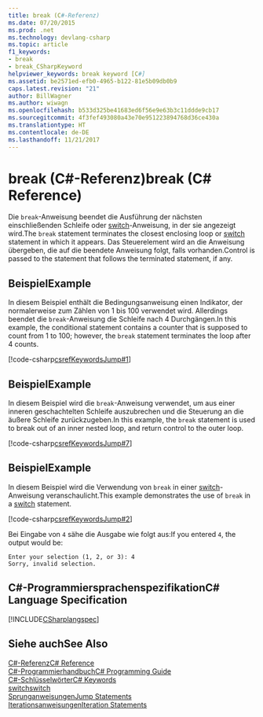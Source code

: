 ```yaml
---
title: break (C#-Referenz)
ms.date: 07/20/2015
ms.prod: .net
ms.technology: devlang-csharp
ms.topic: article
f1_keywords:
- break
- break_CSharpKeyword
helpviewer_keywords: break keyword [C#]
ms.assetid: be2571ed-efb0-4965-b122-81e5b09db0b9
caps.latest.revision: "21"
author: BillWagner
ms.author: wiwagn
ms.openlocfilehash: b533d325be41683ed6f56e9e63b3c11ddde9cb17
ms.sourcegitcommit: 4f3fef493080a43e70e951223894768d36ce430a
ms.translationtype: HT
ms.contentlocale: de-DE
ms.lasthandoff: 11/21/2017
---
```

# <a name="break-c-reference"></a><span data-ttu-id="aafdc-102">break (C#-Referenz)</span><span class="sxs-lookup"><span data-stu-id="aafdc-102">break (C# Reference)</span></span>
<span data-ttu-id="aafdc-103">Die `break`-Anweisung beendet die Ausführung der nächsten einschließenden Schleife oder [switch](../../../csharp/language-reference/keywords/switch.md)-Anweisung, in der sie angezeigt wird.</span><span class="sxs-lookup"><span data-stu-id="aafdc-103">The `break` statement terminates the closest enclosing loop or [switch](../../../csharp/language-reference/keywords/switch.md) statement in which it appears.</span></span> <span data-ttu-id="aafdc-104">Das Steuerelement wird an die Anweisung übergeben, die auf die beendete Anweisung folgt, falls vorhanden.</span><span class="sxs-lookup"><span data-stu-id="aafdc-104">Control is passed to the statement that follows the terminated statement, if any.</span></span>  
  
## <a name="example"></a><span data-ttu-id="aafdc-105">Beispiel</span><span class="sxs-lookup"><span data-stu-id="aafdc-105">Example</span></span>  
 <span data-ttu-id="aafdc-106">In diesem Beispiel enthält die Bedingungsanweisung einen Indikator, der normalerweise zum Zählen von 1 bis 100 verwendet wird. Allerdings beendet die `break`-Anweisung die Schleife nach 4 Durchgängen.</span><span class="sxs-lookup"><span data-stu-id="aafdc-106">In this example, the conditional statement contains a counter that is supposed to count from 1 to 100; however, the `break` statement terminates the loop after 4 counts.</span></span>  
  
 [!code-csharp[csrefKeywordsJump#1](../../../csharp/language-reference/keywords/codesnippet/CSharp/break_1.cs)]  
  
## <a name="example"></a><span data-ttu-id="aafdc-107">Beispiel</span><span class="sxs-lookup"><span data-stu-id="aafdc-107">Example</span></span>  
 <span data-ttu-id="aafdc-108">In diesem Beispiel wird die `break`-Anweisung verwendet, um aus einer inneren geschachtelten Schleife auszubrechen und die Steuerung an die äußere Schleife zurückzugeben.</span><span class="sxs-lookup"><span data-stu-id="aafdc-108">In this example, the `break` statement is used to break out of an inner nested loop, and return control to the outer loop.</span></span>  
  
 [!code-csharp[csrefKeywordsJump#7](../../../csharp/language-reference/keywords/codesnippet/CSharp/break_2.cs)]  
  
## <a name="example"></a><span data-ttu-id="aafdc-109">Beispiel</span><span class="sxs-lookup"><span data-stu-id="aafdc-109">Example</span></span>  
 <span data-ttu-id="aafdc-110">In diesem Beispiel wird die Verwendung von `break` in einer [switch](../../../csharp/language-reference/keywords/switch.md)-Anweisung veranschaulicht.</span><span class="sxs-lookup"><span data-stu-id="aafdc-110">This example demonstrates the use of `break` in a [switch](../../../csharp/language-reference/keywords/switch.md) statement.</span></span>  
  
 [!code-csharp[csrefKeywordsJump#2](../../../csharp/language-reference/keywords/codesnippet/CSharp/break_3.cs)]  
  
 <span data-ttu-id="aafdc-111">Bei Eingabe von `4` sähe die Ausgabe wie folgt aus:</span><span class="sxs-lookup"><span data-stu-id="aafdc-111">If you entered `4`, the output would be:</span></span>  
  
```  
Enter your selection (1, 2, or 3): 4  
Sorry, invalid selection.  
```  
  
## <a name="c-language-specification"></a><span data-ttu-id="aafdc-112">C#-Programmiersprachenspezifikation</span><span class="sxs-lookup"><span data-stu-id="aafdc-112">C# Language Specification</span></span>  
 [!INCLUDE[CSharplangspec](~/includes/csharplangspec-md.md)]  
  
## <a name="see-also"></a><span data-ttu-id="aafdc-113">Siehe auch</span><span class="sxs-lookup"><span data-stu-id="aafdc-113">See Also</span></span>  
 [<span data-ttu-id="aafdc-114">C#-Referenz</span><span class="sxs-lookup"><span data-stu-id="aafdc-114">C# Reference</span></span>](../../../csharp/language-reference/index.md)  
 [<span data-ttu-id="aafdc-115">C#-Programmierhandbuch</span><span class="sxs-lookup"><span data-stu-id="aafdc-115">C# Programming Guide</span></span>](../../../csharp/programming-guide/index.md)  
 [<span data-ttu-id="aafdc-116">C#-Schlüsselwörter</span><span class="sxs-lookup"><span data-stu-id="aafdc-116">C# Keywords</span></span>](../../../csharp/language-reference/keywords/index.md)  
 [<span data-ttu-id="aafdc-117">switch</span><span class="sxs-lookup"><span data-stu-id="aafdc-117">switch</span></span>](../../../csharp/language-reference/keywords/switch.md)  
 [<span data-ttu-id="aafdc-118">Sprunganweisungen</span><span class="sxs-lookup"><span data-stu-id="aafdc-118">Jump Statements</span></span>](../../../csharp/language-reference/keywords/jump-statements.md)  
 [<span data-ttu-id="aafdc-119">Iterationsanweisungen</span><span class="sxs-lookup"><span data-stu-id="aafdc-119">Iteration Statements</span></span>](../../../csharp/language-reference/keywords/iteration-statements.md)

